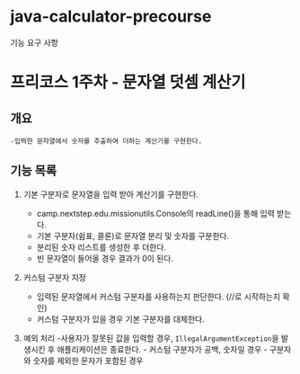 # java-calculator-precourse

기능 요구 사항

# 프리코스 1주차 - 문자열 덧셈 계산기

## 개요
    -입력한 문자열에서 숫자를 추출하여 더하는 계산기를 구현한다.

## 기능 목록

1. 기본 구분자로 문자열을 입력 받아 계산기를 구현한다.
    - camp.nextstep.edu.missionutils.Console의 readLine()을 통해 입력 받는다.
    - 기본 구분자(쉼표, 콜론)로 문자열 분리 및 숫자를 구분한다.
    - 분리된 숫자 리스트를 생성한 후 더한다.
    - 빈 문자열이 들어올 경우 결과가 0이 된다.

2. 커스텀 구분자 지정
    - 입력된 문자열에서 커스텀 구분자를 사용하는지 판단한다. (//로 시작하는지 확인)
    - 커스텀 구분자가 있을 경우 기본 구분자를 대체한다.


3. 예외 처리
    -사용자가 잘못된 값을 입력할 경우, `IllegalArgumentException`을 발생시킨 후 애플리케이션은 종료한다.
        - 커스텀 구분자가 공백, 숫자일 경우
        - 구분자와 숫자를 제외한 문자가 포함된 경우
